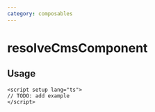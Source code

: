 ```yaml
---
category: composables
---
```


# resolveCmsComponent

<!-- PLACEHOLDER_DESCRIPTION -->

## Usage

```vue
<script setup lang="ts">
// TODO: add example
</script>
```
